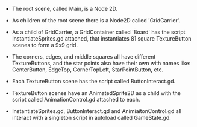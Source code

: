 - The root scene, called Main, is a Node 2D.

- As children of the root scene there is a Node2D called 'GridCarrier'.

- As a child of GridCarrier, a GridContainer called 'Board' has the script InstantiateSprites.gd attached, that instantiates 81 square TextureButton scenes to form a 9x9 grid.

- The corners, edges, and middle squares all have different TextureButtons, and the star points also have their own with names like: CenterButton, EdgeTop, CornerTopLeft, StarPointButton, etc. 

- Each TextureButton scene has the script called ButtonInteract.gd.

- TextureButton scenes have an AnimatedSprite2D as a child with the script called AnimationControl.gd attached to each.

- InstantiateSprites.gd, ButtonInteract.gd and AnimiaitonControl.gd all interact with a singleton script in autoload called GameState.gd.